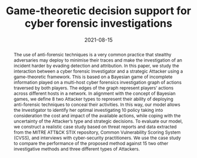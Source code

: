 ---
title: "Game-theoretic decision support for cyber forensic investigations"
abstract: "The use of anti-forensic techniques is a very common practice that stealthy adversaries may deploy to minimise their traces and make the investigation of an incident harder by evading detection and attribution. In this paper, we study the interaction between a cyber forensic Investigator and a strategic Attacker using a game-theoretic framework. This is based on a Bayesian game of incomplete information played on a multi-host cyber forensics investigation graph of actions traversed by both players. The edges of the graph represent players’ actions across different hosts in a network. In alignment with the concept of Bayesian games, we define 8 two Attacker types to represent their ability of deploying anti-forensic techniques to conceal their activities. In this way, our model allows the Investigator to identify her optimal investigating 10 policy taking into consideration the cost and impact of the available actions, while coping with the uncertainty of the Attacker’s type and strategic decisions. To evaluate our model, we construct a realistic case study based on threat reports and data extracted from the MITRE ATT&CK STIX repository, Common Vulnerability Scoring System (CVSS), and interviews with cyber-security practitioners. We use the case study to compare the performance of the proposed method against 15 two other investigative methods and three different types of Attackers."
collection: publications
permalink: /publication/nisioti2021game
date: 2021-08-15
venue: 'Sensors'
paperurl: '/files/pdf/papers/nisioti2021game.pdf'
link: 'https://doi.org/10.3390/s21165300'
citation: 'Antonia Nisioti, George Loukas, Stefan Rass, Emmanouil Panaousis (2021). 
    &quot;Game-theoretic decision support for cyber forensic investigations.&quot;
    <i>Sensors 2021</i>, 21(16), 5300.<br>
    <span style="color:#2979ab;">(JCR 2021: 3.847, CiteScore 2021: 6.4)</span>'
---